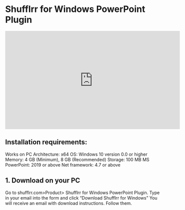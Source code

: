 # Shufflrr for Windows PowerPoint Plugin

<div class="player">
<iframe width="560" height="315" src="https://www.youtube.com/embed/qmkz1AjrpXc?si=Lxm6ejbQjT-Q_f4a" title="YouTube video player" frameborder="0" allow="accelerometer; autoplay; clipboard-write; encrypted-media; gyroscope; picture-in-picture; web-share" referrerpolicy="strict-origin-when-cross-origin" allowfullscreen></iframe>
</div>

## Installation requirements​:

Works on PC
Architecture: x64
OS: Windows 10 version 0.0 or higher
Memory: 4 GB (Minimum), 8 GB (Recommended)
Storage: 100 MB
MS PowerPoint: 2019 or above
Net framework: 4.7 or above

## 1. Download on your PC

Go to shufflrr.com>Product> Shufflrr for Windows PowerPoint Plugin. Type in your email into the form and click “Download Shufflrr for Windows” 
You will receive an email with download instructions. Follow them. 









